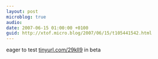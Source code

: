 ```yaml
---
layout: post
microblog: true
audio: 
date: 2007-06-15 01:00:00 +0100
guid: http://xtof.micro.blog/2007/06/15/t105441542.html
---
```

eager to test [tinyurl.com/29kll9](http://tinyurl.com/29kll9) in beta
